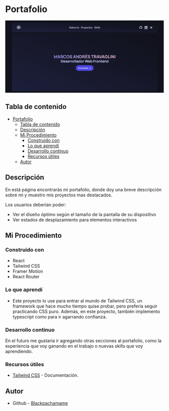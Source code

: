 # Portafolio

<div align="center">
    <img src="./src/assets/preview-portfolio.png"></img>
</div>

## Tabla de contenido

- [Portafolio](#portafolio)
  - [Tabla de contenido](#tabla-de-contenido)
  - [Descripción](#descripción)
  - [Mi Procedimiento](#mi-procedimiento)
    - [Construido con](#construido-con)
    - [Lo que aprendí](#lo-que-aprendí)
    - [Desarrollo continuo](#desarrollo-continuo)
    - [Recursos útiles](#recursos-útiles)
  - [Autor](#autor)

## Descripción

En está página encontrarás mi portafolio, donde doy una breve descripción sobre mi y muestro mis proyectos mas destacados.

Los usuarios deberían poder:

- Ver el diseño óptimo según el tamaño de la pantalla de su dispositivo
- Ver estados de desplazamiento para elementos interactivos

## Mi Procedimiento

### Construido con

- React
- Tailwind CSS
- Framer Motion
- React Router

### Lo que aprendí

- Este proyecto lo use para entrar al mundo de Tailwind CSS, un framework que hace mucho tiempo quise probar, pero prefería seguir practicando CSS puro. Además, en este proyecto, también implemento typescript como para ir agarrando confianza.

### Desarrollo continuo

En el futuro me gustaría ir agregando otras secciones al portafolio, como la experiencia que voy ganando en el trabajo o nuevas skills que voy aprendiendo.

### Recursos útiles

- [Tailwind CSS](https://tailwindcss.com/) - Documentación.

## Autor

- Github - [Blackpachamame](https://github.com/Blackpachamame)
